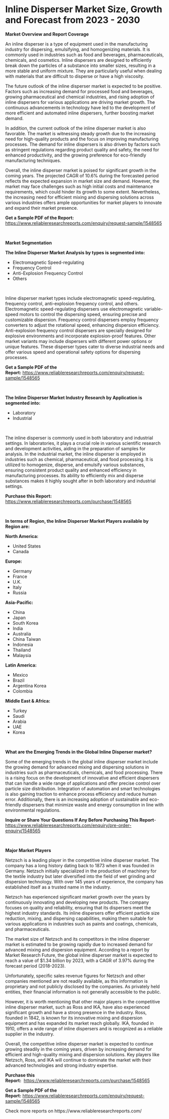 <p><h1>Inline Disperser Market Size, Growth and Forecast from 2023 - 2030</h1></p><p><strong>Market Overview and Report Coverage</strong></p>
<p><p>An inline disperser is a type of equipment used in the manufacturing industry for dispersing, emulsifying, and homogenizing materials. It is commonly used in industries such as food and beverages, pharmaceuticals, chemicals, and cosmetics. Inline dispersers are designed to efficiently break down the particles of a substance into smaller sizes, resulting in a more stable and uniform mixture. They are particularly useful when dealing with materials that are difficult to disperse or have a high viscosity.</p><p>The future outlook of the inline disperser market is expected to be positive. Factors such as increasing demand for processed food and beverages, growing pharmaceutical and chemical industries, and rising adoption of inline dispersers for various applications are driving market growth. The continuous advancements in technology have led to the development of more efficient and automated inline dispersers, further boosting market demand.</p><p>In addition, the current outlook of the inline disperser market is also favorable. The market is witnessing steady growth due to the increasing need for high-quality products and the focus on improving manufacturing processes. The demand for inline dispersers is also driven by factors such as stringent regulations regarding product quality and safety, the need for enhanced productivity, and the growing preference for eco-friendly manufacturing techniques.</p><p>Overall, the inline disperser market is poised for significant growth in the coming years. The projected CAGR of 10.6% during the forecasted period reflects the expected expansion in market size and demand. However, the market may face challenges such as high initial costs and maintenance requirements, which could hinder its growth to some extent. Nevertheless, the increasing need for efficient mixing and dispersing solutions across various industries offers ample opportunities for market players to innovate and expand their market presence.</p></p>
<p><strong>Get a Sample PDF of the Report:</strong> <a href="https://www.reliableresearchreports.com/enquiry/request-sample/1548565">https://www.reliableresearchreports.com/enquiry/request-sample/1548565</a></p>
<p>&nbsp;</p>
<p><strong>Market Segmentation</strong></p>
<p><strong>The Inline Disperser Market Analysis by types is segmented into:</strong></p>
<p><ul><li>Electromagnetic Speed-regulating</li><li>Frequency Control</li><li>Anti-Explosion Frequency Control</li><li>Others</li></ul></p>
<p>&nbsp;</p>
<p><p>Inline disperser market types include electromagnetic speed-regulating, frequency control, anti-explosion frequency control, and others. Electromagnetic speed-regulating dispersers use electromagnetic variable-speed motors to control the dispersing speed, ensuring precise and customizable dispersion. Frequency control dispersers employ frequency converters to adjust the rotational speed, enhancing dispersion efficiency. Anti-explosion frequency control dispersers are specially designed for explosive environments and incorporate explosion-proof features. Other market variants may include dispersers with different power options or unique features. These disperser types cater to diverse industrial needs and offer various speed and operational safety options for dispersing processes.</p></p>
<p><strong>Get a Sample PDF of the Report:</strong>&nbsp;<a href="https://www.reliableresearchreports.com/enquiry/request-sample/1548565">https://www.reliableresearchreports.com/enquiry/request-sample/1548565</a></p>
<p>&nbsp;</p>
<p><strong>The Inline Disperser Market Industry Research by Application is segmented into:</strong></p>
<p><ul><li>Laboratory</li><li>Industrial</li></ul></p>
<p>&nbsp;</p>
<p><p>The inline disperser is commonly used in both laboratory and industrial settings. In laboratories, it plays a crucial role in various scientific research and development activities, aiding in the preparation of samples for analysis. In the industrial market, the inline disperser is employed in industries such as chemical, pharmaceutical, and food processing. It is utilized to homogenize, disperse, and emulsify various substances, ensuring consistent product quality and enhanced efficiency in manufacturing processes. Its ability to efficiently mix and disperse substances makes it highly sought after in both laboratory and industrial settings.</p></p>
<p><strong>Purchase this Report:</strong>&nbsp; <a href="https://www.reliableresearchreports.com/purchase/1548565">https://www.reliableresearchreports.com/purchase/1548565</a></p>
<p>&nbsp;</p>
<p><strong>In terms of Region, the Inline Disperser Market Players available by Region are:</strong></p>
<p>
    <p> <strong> North America: </strong>
        <ul>
            <li>United States</li>
            <li>Canada</li>
        </ul>
        </p> 
    <p> <strong> Europe: </strong>
        <ul>
            <li>Germany</li>
            <li>France</li>
            <li>U.K.</li>
            <li>Italy</li>
            <li>Russia</li>
        </ul>
        </p> 
    <p> <strong> Asia-Pacific: </strong>
        <ul>
            <li>China</li>
            <li>Japan</li>
            <li>South Korea</li>
            <li>India</li>
            <li>Australia</li>
            <li>China Taiwan</li>
            <li>Indonesia</li>
            <li>Thailand</li>
            <li>Malaysia</li>
        </ul>
        </p> 
    <p> <strong> Latin America: </strong>
        <ul>
            <li>Mexico</li>
            <li>Brazil</li>
            <li>Argentina Korea</li>
            <li>Colombia</li>
        </ul>
        </p> 
    <p> <strong> Middle East & Africa: </strong>
        <ul>
            <li>Turkey</li>
            <li>Saudi</li>
            <li>Arabia</li>
            <li>UAE</li>
            <li>Korea</li>
        </ul>
    </p>
    </p>
<p>&nbsp;</p>
<p><strong>What are the Emerging Trends in the Global Inline Disperser market?</strong></p>
<p><p>Some of the emerging trends in the global inline disperser market include the growing demand for advanced mixing and dispersing solutions in industries such as pharmaceuticals, chemicals, and food processing. There is a rising focus on the development of innovative and efficient dispersers that can handle a wide range of applications and offer precise control over particle size distribution. Integration of automation and smart technologies is also gaining traction to enhance process efficiency and reduce human error. Additionally, there is an increasing adoption of sustainable and eco-friendly dispersers that minimize waste and energy consumption in line with environmental regulations.</p></p>
<p><strong>Inquire or Share Your Questions If Any Before Purchasing This Report</strong>- <a href="https://www.reliableresearchreports.com/enquiry/pre-order-enquiry/1548565">https://www.reliableresearchreports.com/enquiry/pre-order-enquiry/1548565</a></p>
<p>&nbsp;</p>
<p><strong>Major Market Players</strong></p>
<p><p>Netzsch is a leading player in the competitive inline disperser market. The company has a long history dating back to 1873 when it was founded in Germany. Netzsch initially specialized in the production of machinery for the textile industry but later diversified into the field of wet grinding and dispersion technology. With over 145 years of experience, the company has established itself as a trusted name in the industry.</p><p>Netzsch has experienced significant market growth over the years by continuously innovating and developing new products. The company focuses on quality and reliability, ensuring that its dispersers meet the highest industry standards. Its inline dispersers offer efficient particle size reduction, mixing, and dispersing capabilities, making them suitable for various applications in industries such as paints and coatings, chemicals, and pharmaceuticals.</p><p>The market size of Netzsch and its competitors in the inline disperser market is estimated to be growing rapidly due to increased demand for advanced mixing and dispersion equipment. According to a report by Market Research Future, the global inline disperser market is expected to reach a value of $1.34 billion by 2023, with a CAGR of 3.97% during the forecast period (2018-2023).</p><p>Unfortunately, specific sales revenue figures for Netzsch and other companies mentioned are not readily available, as this information is proprietary and not publicly disclosed by the companies. As privately held entities, their financial information is not generally accessible to the public.</p><p>However, it is worth mentioning that other major players in the competitive inline disperser market, such as Ross and IKA, have also experienced significant growth and have a strong presence in the industry. Ross, founded in 1842, is known for its innovative mixing and dispersion equipment and has expanded its market reach globally. IKA, founded in 1910, offers a wide range of inline dispersers and is recognized as a reliable supplier in the industry.</p><p>Overall, the competitive inline disperser market is expected to continue growing steadily in the coming years, driven by increasing demand for efficient and high-quality mixing and dispersion solutions. Key players like Netzsch, Ross, and IKA will continue to dominate the market with their advanced technologies and strong industry expertise.</p></p>
<p><strong>Purchase this Report:</strong>&nbsp;&nbsp;<a href="https://www.reliableresearchreports.com/purchase/1548565">https://www.reliableresearchreports.com/purchase/1548565</a></p>
<p></p>
<p><strong>Get a Sample PDF of the Report:</strong>&nbsp;<a href="https://www.reliableresearchreports.com/enquiry/request-sample/1548565">https://www.reliableresearchreports.com/enquiry/request-sample/1548565</a></p>
<p>Check more reports on https://www.reliableresearchreports.com/</p>